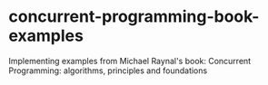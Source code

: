 # concurrent-programming-book-examples
Implementing examples from Michael Raynal's book: Concurrent Programming: algorithms, principles and foundations
